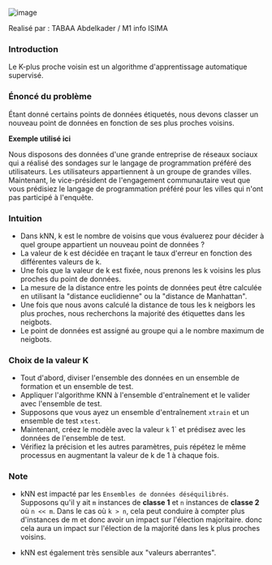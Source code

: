 ![image](https://g.top4top.io/p_19435g1c11.jpg)

Realisé par : TABAA Abdelkader / M1 info ISIMA


### Introduction

Le K-plus proche voisin est un algorithme d'apprentissage automatique supervisé.

### Énoncé du problème

Étant donné certains points de données étiquetés, nous devons classer un nouveau point de données en fonction de ses plus proches voisins.

**Exemple utilisé ici**

Nous disposons des données d'une grande entreprise de réseaux sociaux qui a réalisé des sondages sur le langage de programmation préféré des utilisateurs. Les utilisateurs appartiennent à un groupe de grandes villes. Maintenant, le vice-président de l'engagement communautaire veut que vous prédisiez le langage de programmation préféré pour les villes qui n'ont pas participé à l'enquête.

### Intuition

* Dans kNN, k est le nombre de voisins que vous évaluerez pour décider à quel groupe appartient un nouveau point de données ?
* La valeur de k est décidée en traçant le taux d'erreur en fonction des différentes valeurs de k.
* Une fois que la valeur de k est fixée, nous prenons les k voisins les plus proches du point de données.
* La mesure de la distance entre les points de données peut être calculée en utilisant la "distance euclidienne" ou la "distance de Manhattan".
* Une fois que nous avons calculé la distance de tous les k neigbors les plus proches, nous recherchons la majorité des étiquettes dans les neigbots.
* Le point de données est assigné au groupe qui a le nombre maximum de neigbots.

### Choix de la valeur K
* Tout d'abord, diviser l'ensemble des données en un ensemble de formation et un ensemble de test. 
* Appliquer l'algorithme KNN à l'ensemble d'entraînement et le valider avec l'ensemble de test.
* Supposons que vous ayez un ensemble d'entraînement `xtrain` et un ensemble de test `xtest`.
* Maintenant, créez le modèle avec la valeur `k` 1` et prédisez avec les données de l'ensemble de test. 
* Vérifiez la précision et les autres paramètres, puis répétez le même processus en augmentant la valeur de k de 1 à chaque fois.


### Note

* kNN est impacté par les `Ensembles de données déséquilibrés`. 
Supposons qu'il y ait `m` instances de **classe 1** et `n` instances de **classe 2** où `n << m`. 
Dans le cas où `k > n`, cela peut conduire à compter plus d'instances de m et donc avoir un impact sur l'élection majoritaire. 
donc cela aura un impact sur l'élection de la majorité dans les k plus proches voisins.

* kNN est également très sensible aux "valeurs aberrantes".


